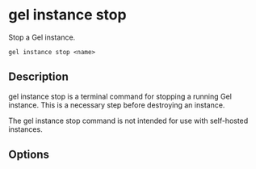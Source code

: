 # gel instance stop

Stop a Gel instance.

```cli-synopsis
gel instance stop <name>
```

## Description

gel instance stop is a terminal command for stopping a running Gel instance. This is a necessary step before destroying an instance.

The gel instance stop command is not intended for use with self-hosted instances.

## Options

